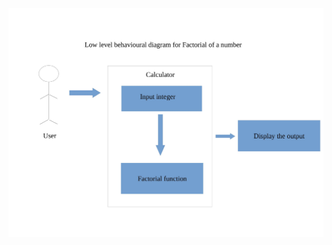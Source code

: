 
![alt text](https://github.com/99003578/mahavira_team1_calculator/blob/main/design/Use_Case_Diagram_of_factorial.jpg)
